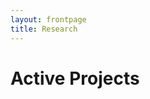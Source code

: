 ```yaml
---
layout: frontpage
title: Research
---
```


# Active Projects

<!-- {% for project in site.data.projects %}

 ## {{ project.name }} 

---

[{{ project.name }}](https://{{ project.github }}.github.io/{{ project.repo }}) - {{ project.description }}

 Sponsors: {{ project.sponsor }} 

{% endfor %}

# Inactive Projects

{% for project in site.data.inactive-projects %}

 ## {{ project.name }}

---

[{{ project.name }}](https://{{ project.github }}.github.io/{{ project.repo }}) - {{ project.description }}

 Sponsors: {{ project.sponsor }} 

{% endfor %}

# Information for Students

* Notes on writing [PhD Dissertation Proposals](phd-proposal)
* Notes on writing [papers](writing) -->
